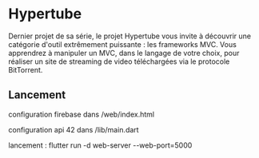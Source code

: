 # Hypertube

Dernier projet de sa série, le projet Hypertube vous invite à découvrir une catégorie d'outil extrêmement puissante : les frameworks MVC. Vous apprendrez à manipuler un MVC, dans le langage de votre choix, pour réaliser un site de streaming de video téléchargées via le protocole BitTorrent.

## Lancement

configuration firebase dans /web/index.html

configuration api 42 dans /lib/main.dart 

lancement : flutter run -d web-server --web-port=5000
